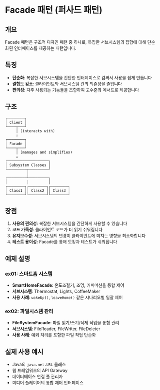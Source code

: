 
# Facade 패턴 (퍼사드 패턴)

## 개요
Facade 패턴은 구조적 디자인 패턴 중 하나로, 복잡한 서브시스템의 집합에 대해 단순화된 인터페이스를 제공하는 패턴입니다.

## 특징
- **단순화**: 복잡한 서브시스템을 간단한 인터페이스로 감싸서 사용을 쉽게 만듭니다
- **결합도 감소**: 클라이언트와 서브시스템 간의 의존성을 줄입니다
- **편의성**: 자주 사용되는 기능들을 조합하여 고수준의 메서드로 제공합니다

## 구조
```
┌────────┐
│ Client │
└────┬───┘
     │ (interacts with)
     ↓
┌────────┐
│ Facade │
└────┬───┘
     │ (manages and simplifies)
     ↓
┌───────────────────┐
│ Subsystem Classes │
└─────────┬─────────┘
          │
┌─────────┴─────────┐
│         │         │
┌────────┐┌────────┐┌────────┐
│ Class1 ││ Class2 ││ Class3 │
└────────┘└────────┘└────────┘
```
## 장점
1. **사용의 편의성**: 복잡한 서브시스템을 간단하게 사용할 수 있습니다
2. **코드 가독성**: 클라이언트 코드가 더 읽기 쉬워집니다
3. **유지보수성**: 서브시스템의 변경이 클라이언트에 미치는 영향을 최소화합니다
4. **테스트 용이성**: Facade를 통해 모킹과 테스트가 쉬워집니다

## 예제 설명

### ex01: 스마트홈 시스템
- **SmartHomeFacade**: 온도조절기, 조명, 커피머신을 통합 제어
- **서브시스템**: Thermostat, Lights, CoffeeMaker
- **사용 사례**: `wakeUp()`, `leaveHome()` 같은 시나리오별 일괄 제어

### ex02: 파일시스템 관리
- **FileSystemFacade**: 파일 읽기/쓰기/삭제 작업을 통합 관리
- **서브시스템**: FileReader, FileWriter, FileDeleter
- **사용 사례**: 예외 처리를 포함한 파일 작업 단순화

## 실제 사용 예시
- Java의 `java.net.URL` 클래스
- 웹 프레임워크의 API Gateway
- 데이터베이스 연결 풀 관리자
- 미디어 플레이어의 통합 제어 인터페이스
